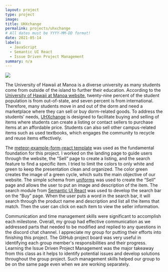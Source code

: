 ```yaml
---
layout: project
type: project
image: 
title: UHXchange
permalink: projects/uhxchange
# All dates must be YYYY-MM-DD format!
date: 2021-05-14
labels:
  - JavaScript
  - Semantic UI React
  - Issue Driven Project Management
summary: n/a
---
```

<img class="ui image" src="{{ site.baseurl }}/images/marching.jpg">

The University of Hawaii at Manoa is a diverse university as many students come from outside of the island to further their education. According to the [University of Hawaii at Manoa website](https://manoa.hawaii.edu/about/), twenty-nine percent of the student population is from out-of-state, and seven percent is from international. Therefore, many students move in and out of the dorm and need a marketplace where they can sell or buy dorm-related goods. To address the students’ needs, [UHXchange](https://uhxchange.github.io/) is designed to facilitate buying and selling of items where students can create a listing or contact sellers to purchase items at an affordable price. Students can also sell other campus-related items such as used textbooks, which engages the community to recycle and reuse items effectively.

The [meteor-example-form-react template](https://github.com/ics-software-engineering/meteor-example-form-react) was used as the fundamental foundation for this project. I worked on the landing page to guide users through the website, the “Sell” page to create a listing, and the search feature to find a specific item. I tried to limit the colors to only white and green to keep the presentation clean and organized. The color green creates the image of a green cycle, which suits the main objective of our website. The simple schema from [uniforms](https://uniforms.tools/) was used to create the “Sell” page and allows the user to put an image and description of the item. The search module from [Semantic UI React](https://react.semantic-ui.com/modules/search/#types-standard) was used to develop the search bar on the “Buy” page. When the user puts a word in the search bar, it will search through the product name and description and list all the items that match. Then the user can click on each item to view the seller information.

Communication and time management skills were significant to accomplish each milestone. Overall, my group had effective communication as we addressed parts that needed to be modified and replied to any questions in the discord chat channel. I appreciate my group for putting their efforts into finishing this project. The GitHub project board was very useful in identifying each group member's responsibilities and their progress. Learning the Issue Driven Project Management was the major takeaway from this class as it helps to identify potential issues and develop solutions throughout the group project. Such management skills helped our group to be on the same page even when we are working separately.
